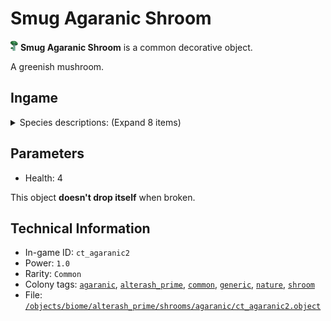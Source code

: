 # Smug Agaranic Shroom

<img src="https://raw.githubusercontent.com/Ceterai/Enternia/main/objects/biome/alterash_prime/shrooms/agaranic/ct_agaranic2.png" alt="Smug Agaranic Shroom icon" loading="lazy" height=16px width="auto" /> **Smug Agaranic Shroom** is a common decorative object.

A greenish mushroom.

## Ingame

<details><summary>Species descriptions: (Expand 8 items)</summary>

- Alta: An agaranic. Probably contains a useful biosample.
- Apex: It's cuter than the Agarans.
- Avian: I wonder what purpose this mushroom serves.
- Floran: Floran know your sssecret, little shroomy. Floran keep quiet.
- Glitch: Amused. This is a living Agaran, cleverly disguised.
- Human: Needs more caterpillar.
- Hylotl: A vile mushroom of Agaran origin.
- Novakid: What's so special about this mushroom?

</details>

## Parameters

- Health: 4

This object **doesn't drop itself** when broken.

## Technical Information

- In-game ID: `ct_agaranic2`
- Power: `1.0`
- Rarity: `Common`
- Colony tags: [`agaranic`](https://ceterai.github.io/MyEnternia/Wiki/Tags/Agaranic), [`alterash_prime`](https://ceterai.github.io/MyEnternia/Wiki/Tags/AlterashPrime), [`common`](https://ceterai.github.io/MyEnternia/Wiki/Tags/Common), [`generic`](https://ceterai.github.io/MyEnternia/Wiki/Tags/Generic), [`nature`](https://ceterai.github.io/MyEnternia/Wiki/Tags/Nature), [`shroom`](https://ceterai.github.io/MyEnternia/Wiki/Tags/Shroom)
- File: [`/objects/biome/alterash_prime/shrooms/agaranic/ct_agaranic2.object`](https://github.com/Ceterai/Enternia/blob/main/objects/biome/alterash_prime/shrooms/agaranic/ct_agaranic2.object)
